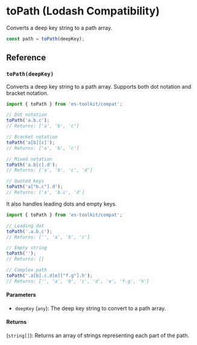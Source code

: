 # toPath (Lodash Compatibility)

Converts a deep key string to a path array.

```typescript
const path = toPath(deepKey);
```

## Reference

### `toPath(deepKey)`

Converts a deep key string to a path array. Supports both dot notation and bracket notation.

```typescript
import { toPath } from 'es-toolkit/compat';

// Dot notation
toPath('a.b.c');
// Returns: ['a', 'b', 'c']

// Bracket notation
toPath('a[b][c]');
// Returns: ['a', 'b', 'c']

// Mixed notation
toPath('a.b[c].d');
// Returns: ['a', 'b', 'c', 'd']

// Quoted keys
toPath('a["b.c"].d');
// Returns: ['a', 'b.c', 'd']
```

It also handles leading dots and empty keys.

```typescript
import { toPath } from 'es-toolkit/compat';

// Leading dot
toPath('.a.b.c');
// Returns: ['', 'a', 'b', 'c']

// Empty string
toPath('');
// Returns: []

// Complex path
toPath('.a[b].c.d[e]["f.g"].h');
// Returns: ['', 'a', 'b', 'c', 'd', 'e', 'f.g', 'h']
```

#### Parameters

- `deepKey` (`any`): The deep key string to convert to a path array.

#### Returns

(`string[]`): Returns an array of strings representing each part of the path.
